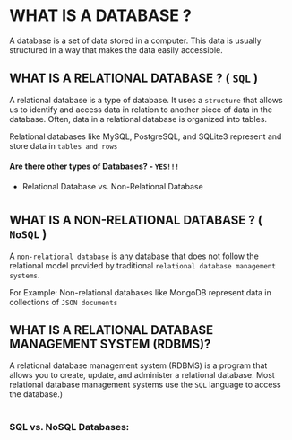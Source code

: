 
# WHAT IS A DATABASE ?
A database is a set of data stored in a computer. This data is usually structured in a way that makes the data easily accessible.


## WHAT IS A RELATIONAL DATABASE ?  ( `SQL` )
A relational database is a type of database. It uses a `structure` that allows us to identify and access data in relation to another piece of data in the database. Often, data in a relational database is organized into tables.

Relational databases like MySQL, PostgreSQL, and SQLite3 represent and store data in `tables and rows`

#### Are there other types of Databases?  -  `YES!!!`

*  Relational Database vs. Non-Relational Database

#

## WHAT IS A NON-RELATIONAL DATABASE ?  ( `NoSQL` )

A `non-relational database` is any database that does not follow the relational model provided by traditional `relational database management systems`. 


For Example: Non-relational databases like MongoDB represent data in collections of `JSON documents`


## WHAT IS A RELATIONAL DATABASE MANAGEMENT SYSTEM (RDBMS)?
A relational database management system (RDBMS) is a program that allows you to create, update, and administer a relational database. Most relational database management systems use the `SQL` language to access the database.)

#

### SQL vs. NoSQL Databases: